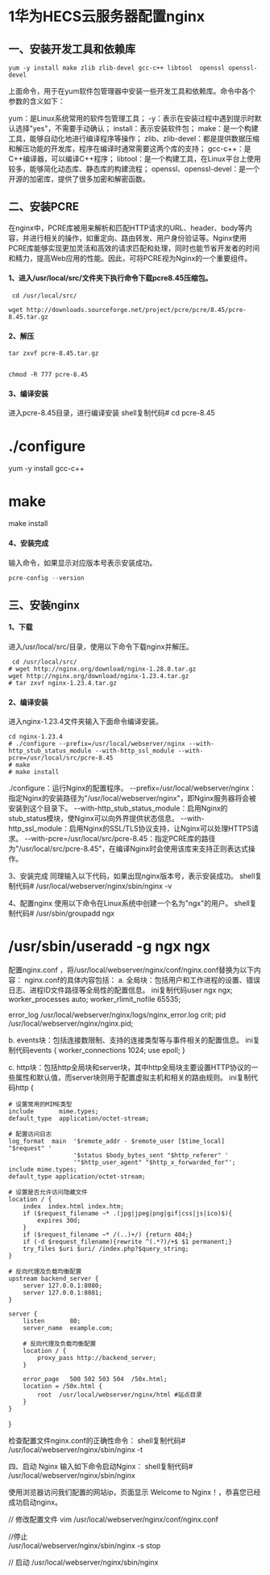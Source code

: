 
# 1华为HECS云服务器配置nginx

## 一、安装开发工具和依赖库

```shell
yum -y install make zlib zlib-devel gcc-c++ libtool  openssl openssl-devel
```
上面命令，用于在yum软件包管理器中安装一些开发工具和依赖库。命令中各个参数的含义如下：

yum：是Linux系统常用的软件包管理工具；
-y：表示在安装过程中遇到提示时默认选择"yes"，不需要手动确认；
install：表示安装软件包；
make：是一个构建工具，能够自动化地进行编译程序等操作；
zlib、zlib-devel：都是提供数据压缩和解压功能的开发库，程序在编译时通常需要这两个库的支持；
gcc-c++：是C++编译器，可以编译C++程序；
libtool：是一个构建工具，在Linux平台上使用较多，能够简化动态库、静态库的构建流程；
openssl、openssl-devel：是一个开源的加密库，提供了很多加密和解密函数。


## 二、安装PCRE
在nginx中，PCRE库被用来解析和匹配HTTP请求的URL、header、body等内容，并进行相关的操作，如重定向、路由转发、用户身份验证等。Nginx使用PCRE库能够实现更加灵活和高效的请求匹配和处理，同时也能节省开发者的时间和精力，提高Web应用的性能。因此，可将PCRE视为Nginx的一个重要组件。

#### 1、进入/usr/local/src/文件夹下执行命令下载pcre8.45压缩包。
```shell
 cd /usr/local/src/

wget http://downloads.sourceforge.net/project/pcre/pcre/8.45/pcre-8.45.tar.gz
```

#### 2、解压
```shell
tar zxvf pcre-8.45.tar.gz


chmod -R 777 pcre-8.45
```


#### 3、编译安装
进入pcre-8.45目录，进行编译安装
shell复制代码#
 cd pcre-8.45
# ./configure
yum -y install gcc-c++
# make 

 make install

#### 4、安装完成
输入命令，如果显示对应版本号表示安装成功。

```js
pcre-config --version
```




## 三、安装nginx
#### 1、下载
进入/usr/local/src/目录，使用以下命令下载nginx并解压。
```shell
 cd /usr/local/src/
# wget http://nginx.org/download/nginx-1.28.0.tar.gz
wget http://nginx.org/download/nginx-1.23.4.tar.gz
# tar zxvf nginx-1.23.4.tar.gz
```

#### 2、编译安装
进入nginx-1.23.4文件夹输入下面命令编译安装。

```shell
cd nginx-1.23.4
# ./configure --prefix=/usr/local/webserver/nginx --with-http_stub_status_module --with-http_ssl_module --with-pcre=/usr/local/src/pcre-8.45
# make
# make install
```

./configure：运行Nginx的配置程序。
--prefix=/usr/local/webserver/nginx：指定Nginx的安装路径为"/usr/local/webserver/nginx"，即Nginx服务器将会被安装到这个目录下。
--with-http_stub_status_module：启用Nginx的stub_status模块，使Nginx可以向外界提供状态信息。
--with-http_ssl_module：启用Nginx的SSL/TLS协议支持，让Nginx可以处理HTTPS请求。
--with-pcre=/usr/local/src/pcre-8.45：指定PCRE库的路径为"/usr/local/src/pcre-8.45"，在编译Nginx时会使用该库来支持正则表达式操作。

3、安装完成
同理输入以下代码，如果出现nginx版本号，表示安装成功。
shell复制代码# /usr/local/webserver/nginx/sbin/nginx -v

4、配置nginx
使用以下命令在Linux系统中创建一个名为"ngx"的用户。
shell复制代码# /usr/sbin/groupadd ngx 
# /usr/sbin/useradd -g ngx ngx

配置nginx.conf ，将/usr/local/webserver/nginx/conf/nginx.conf替换为以下内容：
nginx.conf的具体内容包括：
a.  全局块：包括用户和工作进程的设置、错误日志、进程ID文件路径等全局性的配置信息。
ini复制代码user  ngx ngx;
worker_processes  auto;
worker_rlimit_nofile 65535;

error_log /usr/local/webserver/nginx/logs/nginx_error.log crit;
pid /usr/local/webserver/nginx/nginx.pid;

b.  events块：包括连接数限制、支持的连接类型等与事件相关的配置信息。
ini复制代码events {
    worker_connections  1024;
    use epoll;
}

c.  http块：包括http全局块和server块，其中http全局块主要设置HTTP协议的一些属性和默认值，而server块则用于配置虚拟主机和相关的路由规则。
ini复制代码http {

    # 设置常用的MIME类型
    include       mime.types;
    default_type  application/octet-stream;

    # 配置访问日志
    log_format  main  '$remote_addr - $remote_user [$time_local] "$request" '
                      '$status $body_bytes_sent "$http_referer" '
                      '"$http_user_agent" "$http_x_forwarded_for"';
    include mime.types;
    default_type application/octet-stream;

    # 设置是否允许访问隐藏文件
    location / {
        index  index.html index.htm;
        if ($request_filename ~* .(jpg|jpeg|png|gif|css|js|ico)$){
            expires 30d;
        }
        if ($request_filename ~* /(..)+/) {return 404;}
        if (-d $request_filename){rewrite ^(.*?)/+$ $1 permanent;}
        try_files $uri $uri/ /index.php?$query_string;
    }

    # 反向代理及负载均衡配置
    upstream backend_server {
        server 127.0.0.1:8080;
        server 127.0.0.1:8081;
    }

    server {
        listen       80;
        server_name  example.com;

        # 反向代理及负载均衡配置
        location / {
            proxy_pass http://backend_server;
        }

        error_page   500 502 503 504  /50x.html;
        location = /50x.html {
            root  /usr/local/webserver/nginx/html #站点目录
        }
    }
}

检查配置文件nginx.conf的正确性命令：
shell复制代码# /usr/local/webserver/nginx/sbin/nginx -t

四、启动 Nginx
输入如下命令启动Nginx：
shell复制代码# /usr/local/webserver/nginx/sbin/nginx

使用浏览器访问我们配置的网站ip，页面显示 Welcome to Nginx！，恭喜您已经成功启动nginx。







// 修改配置文件
vim /usr/local/webserver/nginx/conf/nginx.conf

//停止      
/usr/local/webserver/nginx/sbin/nginx -s stop

// 启动
/usr/local/webserver/nginx/sbin/nginx  

